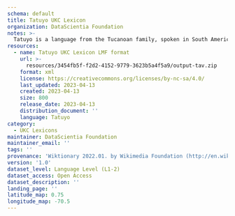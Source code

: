 ```yaml
---
schema: default
title: Tatuyo UKC Lexicon
organization: DataScientia Foundation
notes: >-
  Tatuyo is a language from the Tucanoan family, spoken in South America. The UKC Lexicon of Tatuyo is represented as a lexico-semantic network. It consists of words, word senses, synsets, as well as sense-level and synset-level relationships.
resources:
  - name: Tatuyo UKC Lexicon LMF format
    url: >-
      resources/3454fb5f-f2d2-4152-9779-3623b5a4f5a9/output-tav.zip
    format: xml
    license: https://creativecommons.org/licenses/by-nc-sa/4.0/
    last_updated: 2023-04-13
    created: 2023-04-13
    size: 800
    release_date: 2023-04-13
    distribution_document: ''
    language: Tatuyo
category:
  - UKC Lexicons
maintainer: DataScientia Foundation
maintainer_email: ''
tags: ''
provenance: 'Wiktionary 2022.01. by Wikimedia Foundation (http://en.wiktionary.org); Princeton WordNet 2.1 by Princeton University (https://wordnet.princeton.edu)'
version: '1.0'
dataset_level: Language Level (L1-2)
dataset_access: Open Access
dataset_description: ''
landing_page: ''
latitude_map: 0.75
longitude_map: -70.5
---
```

